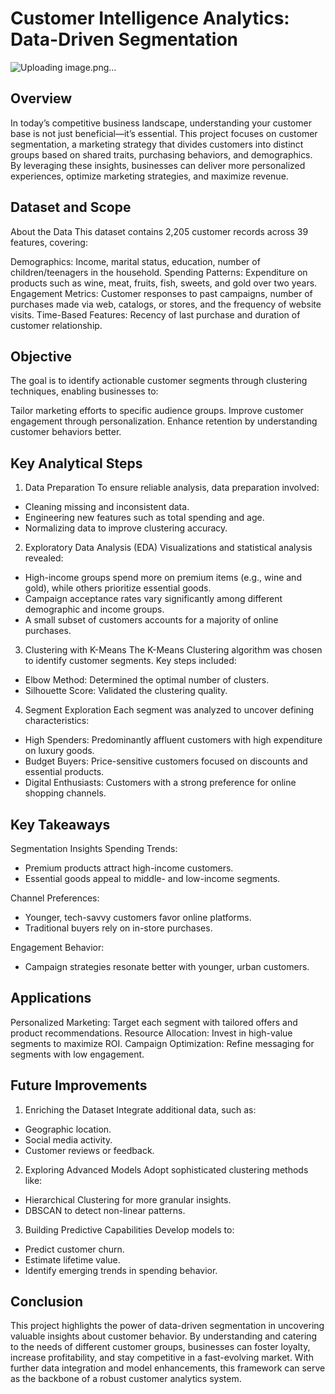 # Customer Intelligence Analytics: Data-Driven Segmentation

![Uploading image.png…]()


## Overview
In today’s competitive business landscape, understanding your customer base is not just beneficial—it’s essential. This project focuses on customer segmentation, a marketing strategy that divides customers into distinct groups based on shared traits, purchasing behaviors, and demographics. By leveraging these insights, businesses can deliver more personalized experiences, optimize marketing strategies, and maximize revenue.

## Dataset and Scope
About the Data
This dataset contains 2,205 customer records across 39 features, covering:

Demographics: Income, marital status, education, number of children/teenagers in the household.
Spending Patterns: Expenditure on products such as wine, meat, fruits, fish, sweets, and gold over two years.
Engagement Metrics: Customer responses to past campaigns, number of purchases made via web, catalogs, or stores, and the frequency of website visits.
Time-Based Features: Recency of last purchase and duration of customer relationship.

## Objective
The goal is to identify actionable customer segments through clustering techniques, enabling businesses to:

Tailor marketing efforts to specific audience groups.
Improve customer engagement through personalization.
Enhance retention by understanding customer behaviors better.

## Key Analytical Steps
1. Data Preparation
To ensure reliable analysis, data preparation involved:
- Cleaning missing and inconsistent data.
- Engineering new features such as total spending and age.
- Normalizing data to improve clustering accuracy.
  
2. Exploratory Data Analysis (EDA)
Visualizations and statistical analysis revealed:
- High-income groups spend more on premium items (e.g., wine and gold), while others prioritize essential goods.
- Campaign acceptance rates vary significantly among different demographic and income groups.
- A small subset of customers accounts for a majority of online purchases.
  
3. Clustering with K-Means
The K-Means Clustering algorithm was chosen to identify customer segments. Key steps included:
- Elbow Method: Determined the optimal number of clusters.
- Silhouette Score: Validated the clustering quality.
  
4. Segment Exploration
Each segment was analyzed to uncover defining characteristics:
- High Spenders: Predominantly affluent customers with high expenditure on luxury goods.
- Budget Buyers: Price-sensitive customers focused on discounts and essential products.
- Digital Enthusiasts: Customers with a strong preference for online shopping channels.
  
## Key Takeaways
Segmentation Insights
Spending Trends:
- Premium products attract high-income customers.
- Essential goods appeal to middle- and low-income segments.

Channel Preferences:
- Younger, tech-savvy customers favor online platforms.
- Traditional buyers rely on in-store purchases.

Engagement Behavior:
- Campaign strategies resonate better with younger, urban customers.

## Applications
Personalized Marketing: Target each segment with tailored offers and product recommendations.
Resource Allocation: Invest in high-value segments to maximize ROI.
Campaign Optimization: Refine messaging for segments with low engagement.

## Future Improvements
1. Enriching the Dataset
Integrate additional data, such as:
- Geographic location.
- Social media activity.
- Customer reviews or feedback.
  
2. Exploring Advanced Models
Adopt sophisticated clustering methods like:
- Hierarchical Clustering for more granular insights.
- DBSCAN to detect non-linear patterns.
  
3. Building Predictive Capabilities
Develop models to:
- Predict customer churn.
- Estimate lifetime value.
- Identify emerging trends in spending behavior.
  
## Conclusion
This project highlights the power of data-driven segmentation in uncovering valuable insights about customer behavior. By understanding and catering to the needs of different customer groups, businesses can foster loyalty, increase profitability, and stay competitive in a fast-evolving market. With further data integration and model enhancements, this framework can serve as the backbone of a robust customer analytics system.
